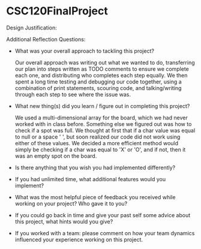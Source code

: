 # CSC120FinalProject

Design Justification: 

Additional Reflection Questions:
- What was your overall approach to tackling this project?

  Our overall approach was writing out what we wanted to do, transferring our plan into steps written as TODO comments to ensure we complete each one, and distributing who completes each step equally. We then spent a long time testing and debugging our code together, using a combination of print statements, scouring code, and talking/writing through each step to see where the issue was.
  
- What new thing(s) did you learn / figure out in completing this project?

  We used a multi-dimensional array for the board, which we had never worked with in class before. Something else we figured out was how to check if a spot was full. We thought at first that if a char value was equal to null or a space ' ', but soon realized our code did not work using either of these values. We decided a more efficient method would simply be checking if a char was equal to 'X' or 'O', and if not, then it was an empty spot on the board.
  
- Is there anything that you wish you had implemented differently?
- If you had unlimited time, what additional features would you implement?
- What was the most helpful piece of feedback you received while working on your project? Who gave it to you?
- If you could go back in time and give your past self some advice about this project, what hints would you give?
- If you worked with a team: please comment on how your team dynamics influenced your experience working on this project.

